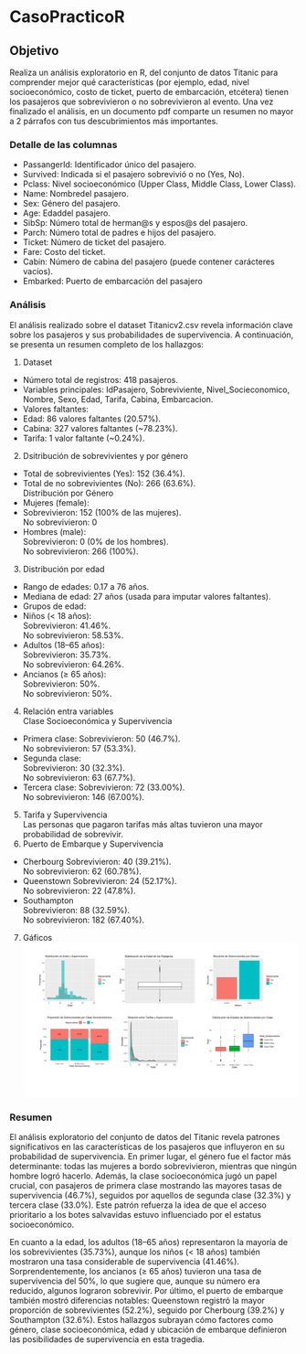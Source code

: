 # CasoPracticoR
## Objetivo
Realiza un análisis exploratorio en R, del conjunto de datos Titanic para comprender mejor qué características (por ejemplo, edad, nivel socioeconómico, costo de ticket, puerto de
embarcación, etcétera) tienen los pasajeros que sobrevivieron o no sobrevivieron al evento. Una vez finalizado el análisis, en un documento pdf comparte un resumen no mayor a 2
párrafos con tus descubrimientos más importantes.  

### Detalle de las columnas
- PassangerId: Identificador único del pasajero.
- Survived: Indicada si el pasajero sobrevivió o no (Yes, No).
- Pclass: Nivel socioeconómico (Upper Class, Middle Class, Lower Class).
- Name: Nombredel pasajero.
- Sex: Género del pasajero.
- Age: Edaddel pasajero.
- SibSp: Número total de herman@s y espos@s del pasajero.
- Parch: Número total de padres e hijos del pasajero.
- Ticket: Número de ticket del pasajero.
- Fare: Costo del ticket.
- Cabin: Número de cabina del pasajero (puede contener carácteres vacíos).
- Embarked: Puerto de embarcación del pasajero

### Análisis
El análisis realizado sobre el dataset Titanicv2.csv revela información clave sobre los pasajeros y sus probabilidades de supervivencia. A continuación, se presenta un resumen completo de los hallazgos:  

1. Dataset
- Número total de registros: 418 pasajeros.
- Variables principales: IdPasajero, Sobreviviente, Nivel_Socieconomico, Nombre, Sexo, Edad, Tarifa, Cabina, Embarcacion.
- Valores faltantes:
- Edad: 86 valores faltantes (20.57%).
- Cabina: 327 valores faltantes (~78.23%).
- Tarifa: 1 valor faltante (~0.24%).
2. Dsitribución de sobrevivientes y por género  
- Total de sobrevivientes (Yes): 152 (36.4%).  
- Total de no sobrevivientes (No): 266 (63.6%).  
Distribución por Género  
- Mujeres (female):  
- Sobrevivieron: 152 (100% de las mujeres).   
No sobrevivieron: 0  
- Hombres (male):  
Sobrevivieron: 0 (0% de los hombres).    
No sobrevivieron: 266 (100%).  
3. Distribución por edad  
- Rango de edades: 0.17 a 76 años.  
- Mediana de edad: 27 años (usada para imputar valores faltantes).  
- Grupos de edad:  
- Niños (< 18 años):  
Sobrevivieron: 41.46%.  
No sobrevivieron: 58.53%.  
- Adultos (18–65 años):  
Sobrevivieron: 35.73%.  
No sobrevivieron: 64.26%.  
- Ancianos (≥ 65 años):  
Sobrevivieron: 50%.  
No sobrevivieron: 50%.  
4. Relación entra variables  
Clase Socioeconómica y Supervivencia  
- Primera clase:
Sobrevivieron: 50 (46.7%).  
No sobrevivieron: 57 (53.3%).
- Segunda clase:  
Sobrevivieron: 30 (32.3%).  
No sobrevivieron: 63 (67.7%).  
- Tercera clase:
Sobrevivieron: 72 (33.00%).  
No sobrevivieron: 146 (67.00%).
5. Tarifa y Supervivencia  
Las personas que pagaron tarifas más altas tuvieron una mayor probabilidad de sobrevivir.
6. Puerto de Embarque y Supervivencia
- Cherbourg
Sobrevivieron: 40 (39.21%).   
No sobrevivieron: 62 (60.78%).  
- Queenstown
Sobrevivieron: 24 (52.17%).  
No sobrevivieron: 22 (47.8%).  
- Southampton  
Sobrevivieron: 88 (32.59%).  
No sobrevivieron: 182 (67.40%).  
7. Gáficos
![Análisis TiTanic.](https://github.com/franklueza/CasoPracticoR/blob/6c9b30e63cee3516a5aa92f264bdcbae5d4fbf36/ConjuntoGraficas.png)
### Resumen 
El análisis exploratorio del conjunto de datos del Titanic revela patrones significativos en las características de los pasajeros que influyeron en su probabilidad de supervivencia. En primer lugar, el género fue el factor más determinante: todas las mujeres a bordo sobrevivieron, mientras que ningún hombre logró hacerlo. Además, la clase socioeconómica jugó un papel crucial, con pasajeros de primera clase mostrando las mayores tasas de supervivencia (46.7%), seguidos por aquellos de segunda clase (32.3%) y tercera clase (33.0%). Este patrón refuerza la idea de que el acceso prioritario a los botes salvavidas estuvo influenciado por el estatus socioeconómico.

En cuanto a la edad, los adultos (18–65 años) representaron la mayoría de los sobrevivientes (35.73%), aunque los niños (< 18 años) también mostraron una tasa considerable de supervivencia (41.46%). Sorprendentemente, los ancianos (≥ 65 años) tuvieron una tasa de supervivencia del 50%, lo que sugiere que, aunque su número era reducido, algunos lograron sobrevivir. Por último, el puerto de embarque también mostró diferencias notables: Queenstown registró la mayor proporción de sobrevivientes (52.2%), seguido por Cherbourg (39.2%) y Southampton (32.6%). Estos hallazgos subrayan cómo factores como género, clase socioeconómica, edad y ubicación de embarque definieron las posibilidades de supervivencia en esta tragedia.
  
